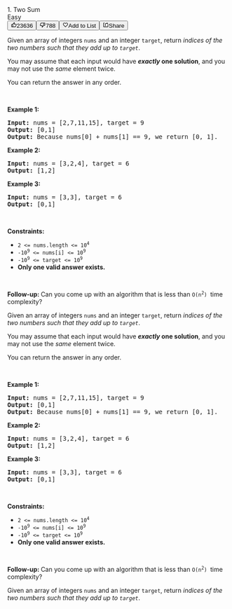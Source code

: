 <div class="css-101rr4k"><div data-cy="question-title" class="css-v3d350">1. Two Sum</div><div class="css-10o4wqw"><div diff="easy" class="css-14oi08n">Easy</div><button class="btn__r7r7 css-1rdgofi"><svg viewBox="0 0 24 24" width="1em" height="1em" class="icon__1Md2"><path fill-rule="evenodd" d="M7 19v-8H4v8h3zM7 9c0-.55.22-1.05.58-1.41L14.17 1l1.06 1.05c.27.27.44.65.44 1.06l-.03.32L14.69 8H21c1.1 0 2 .9 2 2v2c0 .26-.05.5-.14.73l-3.02 7.05C19.54 20.5 18.83 21 18 21H4a2 2 0 0 1-2-2v-8a2 2 0 0 1 2-2h3zm2 0v10h9l3-7v-2h-9l1.34-5.34L9 9z"></path></svg><span>23636</span></button><button class="btn__r7r7 css-1rdgofi"><svg viewBox="0 0 24 24" width="1em" height="1em" class="icon__1Md2"><path fill-rule="evenodd" d="M17 3v12c0 .55-.22 1.05-.58 1.41L9.83 23l-1.06-1.05c-.27-.27-.44-.65-.44-1.06l.03-.32.95-4.57H3c-1.1 0-2-.9-2-2v-2c0-.26.05-.5.14-.73l3.02-7.05C4.46 3.5 5.17 3 6 3h11zm-2 12V5H6l-3 7v2h9l-1.34 5.34L15 15zm2-2h3V5h-3V3h3a2 2 0 0 1 2 2v8a2 2 0 0 1-2 2h-3v-2z"></path></svg><span>788</span></button><button class="btn__r7r7 css-1rdgofi"><svg viewBox="0 0 24 24" width="1em" height="1em" class="icon__1Md2"><path fill-rule="evenodd" d="M16.5 3c-1.74 0-3.41.81-4.5 2.09C10.91 3.81 9.24 3 7.5 3 4.42 3 2 5.42 2 8.5c0 3.78 3.4 6.86 8.55 11.54L12 21.35l1.45-1.32C18.6 15.36 22 12.28 22 8.5 22 5.42 19.58 3 16.5 3zm-4.4 15.55l-.1.1-.1-.1C7.14 14.24 4 11.39 4 8.5 4 6.5 5.5 5 7.5 5c1.54 0 3.04.99 3.57 2.36h1.87C13.46 5.99 14.96 5 16.5 5c2 0 3.5 1.5 3.5 3.5 0 2.89-3.14 5.74-7.9 10.05z"></path></svg><span>Add to List</span></button><button class="btn__r7r7 css-1rdgofi"><svg viewBox="0 0 24 24" width="1em" height="1em" class="icon__1Md2"><path fill-rule="evenodd" d="M17 5V2l5 5h-9a2 2 0 0 0-2 2v8H9V9a4 4 0 0 1 4-4h4zm3 14V9h2v10a2 2 0 0 1-2 2H4a2 2 0 0 1-2-2V5a2 2 0 0 1 2-2h3v2H4v14h16z"></path></svg><span>Share</span></button></div></div>
<div class="content__u3I1 question-content__JfgR"><div><p>Given an array of integers <code>nums</code>&nbsp;and an integer <code>target</code>, return <em>indices of the two numbers such that they add up to <code>target</code></em>.</p>

<p>You may assume that each input would have <strong><em>exactly</em> one solution</strong>, and you may not use the <em>same</em> element twice.</p>

<p>You can return the answer in any order.</p>

<p>&nbsp;</p>
<p><strong>Example 1:</strong></p>

<pre><strong>Input:</strong> nums = [2,7,11,15], target = 9
<strong>Output:</strong> [0,1]
<strong>Output:</strong> Because nums[0] + nums[1] == 9, we return [0, 1].
</pre>

<p><strong>Example 2:</strong></p>

<pre><strong>Input:</strong> nums = [3,2,4], target = 6
<strong>Output:</strong> [1,2]
</pre>

<p><strong>Example 3:</strong></p>

<pre><strong>Input:</strong> nums = [3,3], target = 6
<strong>Output:</strong> [0,1]
</pre>

<p>&nbsp;</p>
<p><strong>Constraints:</strong></p>

<ul>
	<li><code>2 &lt;= nums.length &lt;= 10<sup>4</sup></code></li>
	<li><code>-10<sup>9</sup> &lt;= nums[i] &lt;= 10<sup>9</sup></code></li>
	<li><code>-10<sup>9</sup> &lt;= target &lt;= 10<sup>9</sup></code></li>
	<li><strong>Only one valid answer exists.</strong></li>
</ul>

<p>&nbsp;</p>
<strong>Follow-up:&nbsp;</strong>Can you come up with an algorithm that is less than&nbsp;<code>O(n<sup>2</sup>)&nbsp;</code>time complexity?</div></div>
<div><p>Given an array of integers <code>nums</code>&nbsp;and an integer <code>target</code>, return <em>indices of the two numbers such that they add up to <code>target</code></em>.</p>

<p>You may assume that each input would have <strong><em>exactly</em> one solution</strong>, and you may not use the <em>same</em> element twice.</p>

<p>You can return the answer in any order.</p>

<p>&nbsp;</p>
<p><strong>Example 1:</strong></p>

<pre><strong>Input:</strong> nums = [2,7,11,15], target = 9
<strong>Output:</strong> [0,1]
<strong>Output:</strong> Because nums[0] + nums[1] == 9, we return [0, 1].
</pre>

<p><strong>Example 2:</strong></p>

<pre><strong>Input:</strong> nums = [3,2,4], target = 6
<strong>Output:</strong> [1,2]
</pre>

<p><strong>Example 3:</strong></p>

<pre><strong>Input:</strong> nums = [3,3], target = 6
<strong>Output:</strong> [0,1]
</pre>

<p>&nbsp;</p>
<p><strong>Constraints:</strong></p>

<ul>
	<li><code>2 &lt;= nums.length &lt;= 10<sup>4</sup></code></li>
	<li><code>-10<sup>9</sup> &lt;= nums[i] &lt;= 10<sup>9</sup></code></li>
	<li><code>-10<sup>9</sup> &lt;= target &lt;= 10<sup>9</sup></code></li>
	<li><strong>Only one valid answer exists.</strong></li>
</ul>

<p>&nbsp;</p>
<strong>Follow-up:&nbsp;</strong>Can you come up with an algorithm that is less than&nbsp;<code>O(n<sup>2</sup>)&nbsp;</code>time complexity?</div>
<p>Given an array of integers <code>nums</code>&nbsp;and an integer <code>target</code>, return <em>indices of the two numbers such that they add up to <code>target</code></em>.</p>
